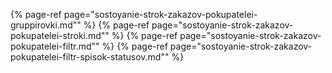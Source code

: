 ﻿{% page-ref page="sostoyanie-strok-zakazov-pokupatelei-gruppirovki.md"" %}
{% page-ref page="sostoyanie-strok-zakazov-pokupatelei-stroki.md"" %}
{% page-ref page="sostoyanie-strok-zakazov-pokupatelei-filtr.md"" %}
{% page-ref page="sostoyanie-strok-zakazov-pokupatelei-filtr-spisok-statusov.md"" %}

